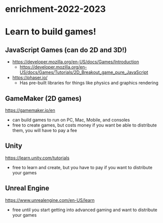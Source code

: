 # enrichment-2022-2023

# Learn to build games!

## JavaScript Games (can do 2D and 3D!)
- https://developer.mozilla.org/en-US/docs/Games/Introduction
  - https://developer.mozilla.org/en-US/docs/Games/Tutorials/2D_Breakout_game_pure_JavaScript
- https://phaser.io/
  - Has pre-built libraries for things like physics and graphics rendering

## GameMaker (2D games)
https://gamemaker.io/en
- can build games to run on PC, Mac, Mobile, and consoles
- free to create games, but costs money if you want be able to distribute them, you will have to pay a fee

## Unity
https://learn.unity.com/tutorials
- free to learn and create, but you have to pay if you want to distribute your games

## Unreal Engine
https://www.unrealengine.com/en-US/learn
- free until you start getting into advanced gaming and want to distribute your games
